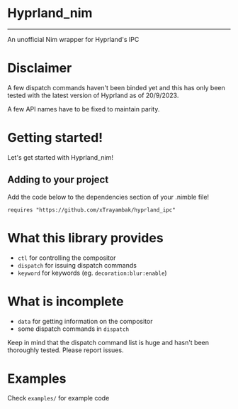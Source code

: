 # Hyprland_nim
---
An unofficial Nim wrapper for Hyprland's IPC

# Disclaimer
A few dispatch commands haven't been binded yet and this has only been tested with the latest version of Hyprland as of 20/9/2023.

A few API names have to be fixed to maintain parity.

# Getting started!
Let's get started with Hyprland_nim!

## Adding to your project
Add the code below to the dependencies section of your <project name>.nimble file!
```
requires "https://github.com/xTrayambak/hyprland_ipc"
```

# What this library provides
- `ctl` for controlling the compositor
- `dispatch` for issuing dispatch commands
- `keyword` for keywords (eg. `decoration:blur:enable`)

# What is incomplete
- `data` for getting information on the compositor
- some dispatch commands in `dispatch`

Keep in mind that the dispatch command list is huge and hasn't been thoroughly tested. Please report issues.

# Examples
Check `examples/` for example code
